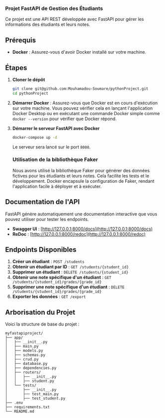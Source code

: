 ### Projet FastAPI de Gestion des Étudiants

Ce projet est une API REST développée avec FastAPI pour gérer les informations des étudiants et leurs notes.

## Prérequis

- **Docker** : Assurez-vous d'avoir Docker installé sur votre machine.

## Étapes

1. **Cloner le dépôt**
   ```bash
   git clone git@github.com:Mouhamadou-Soumare/pythonProject.git
   cd pythonProject
   ```

2. **Démarrer Docker** :
   Assurez-vous que Docker est en cours d'exécution sur votre machine. Vous pouvez vérifier cela en lançant l'application Docker Desktop ou en exécutant une commande Docker simple comme `docker --version` pour vérifier que Docker répond.


3. **Démarrer le serveur FastAPI avec Docker**
   ```bash
   docker-compose up -d
   ```

   Le serveur sera lancé sur le port `8000`.



      ### Utilisation de la bibliothèque Faker
      
      Nous avons utilisé la bibliothèque Faker pour générer des données fictives pour les étudiants et leurs notes. Cela facilite les tests et le développement. Docker encapsule la configuration de Faker, rendant l'application facile à déployer et à exécuter.


## Documentation de l'API

FastAPI génère automatiquement une documentation interactive que vous pouvez utiliser pour tester les endpoints.

- **Swagger UI** : [http://127.0.0.1:8000/docs](http://127.0.0.1:8000/docs)
- **ReDoc** : [http://127.0.0.1:8000/redoc](http://127.0.0.1:8000/redoc)

## Endpoints Disponibles

1. **Créer un étudiant** : `POST /students`
2. **Obtenir un étudiant par ID** : `GET /students/{student_id}`
3. **Supprimer un étudiant** : `DELETE /students/{student_id}`
4. **Obtenir une note spécifique d'un étudiant** : `GET /students/{student_id}/grades/{grade_id}`
5. **Supprimer une note spécifique d'un étudiant** : `DELETE /students/{student_id}/grades/{grade_id}`
6. **Exporter les données** : `GET /export`

## Arborisation du Projet

Voici la structure de base du projet :

```
myfastapiproject/
├── app/
│   ├── __init__.py
│   ├── main.py
│   ├── models.py
│   ├── schemas.py
│   ├── crud.py
│   ├── database.py
│   ├── dependencies.py
│   ├── routers/
│   │   ├── __init__.py
│   │   ├── student.py
│   └── tests/
│       ├── __init__.py
│       ├── test_main.py
│       ├── test_student.py
├── .env
├── requirements.txt
└── README.md
```

